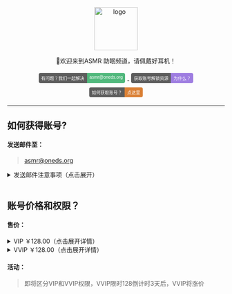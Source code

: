 <div align="center">
  <a href="https://iasmr.org"><img width="100px" alt="logo" src="https://image.yyds.cam/asmr.svg"/></a>
  <p>🎵欢迎来到ASMR 助眠频道，请佩戴好耳机！</p>
<style>
    .badge {
        display: inline-flex;
        border-radius: 4px;
        font-family: Arial, sans-serif;
        font-size: 10px;
        overflow: hidden;
        margin: 5px;
    }
    .color {
        background-color: #5C5C5C;
        color: white;
        padding: 4px 6px;
    }
    .color1 {
        background-color: #50B87C;
        color: white;
        padding: 4px 6px;
    }
    .color2 {
        background-color: #9E7DE1;
        color: white;
        padding: 4px 6px;
    }
    .color3 {
        background-color: #DA8035;
        color: white;
        padding: 4px 6px;
    }
</style>
<div>
    <a href="mailto:asmr@oneds.org?subject=你好&body=这是一封测试邮件">
        <div class="badge">
            <div class="color">有问题？我们一起解决</div>
            <div class="color1">asmr@oneds.org</div>
        </div>
    </a>
    <a href="https://cors.yyds.cam/im-dashan/Notes/refs/heads/main/Other/text/About.md">
        <div class="badge">
            <div class="color">获取账号解锁资源</div>
            <div class="color2">为什么？</div>
        </div>
    </a>
    <a href="https://iasmr.org/">
        <div class="badge">
            <div class="color">如何获取账号？</div>
            <div class="color3">点这里</div>
        </div>
    </a>
</div>
</div>








---

## 如何获得账号?

#### 发送邮件至：

>[asmr@oneds.org](mailto:asmr@oneds.org?subject=创建账号&body=创建账号)

<details>
  <summary style="cursor:pointer;">发送邮件注意事项（点击展开）</summary>


> 请不要使用`仅允许特定域名` `仅白名单用户`接收邮件的邮箱地址发送邮件！
>
> 如果未及时收到回件可能较忙&或者检查垃圾邮件;
>
> 邮件100%会回复，请注意及时查收或回件。

</details>

<br>

## 账号价格和权限？

#### 售价：
<details>
  <summary style="cursor:pointer;">VIP ￥128.00（点击展开详情）</summary>
> 资源CDN服务器播放加速
> VIP内容的视频，音频
> 支持AList协议的播放器挂载使用
</details>



<details>
  <summary style="cursor:pointer;">VVIP ￥128.00（点击展开详情）</summary>
> 包含VIP的全部内容以及功能
> ...
> 支持WebDAV，FTP挂载使用
> VVIP加密资源内容
</details>


#### 活动：

> 即将区分VIP和VVIP权限，VVIP限时128倒计时3天后，VVIP将涨价